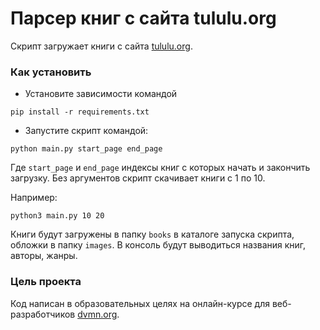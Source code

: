 # Парсер книг с сайта tululu.org

Скрипт загружает книги с сайта [tululu.org](https://tululu.org/).

### Как установить

- Установите зависимости командой 
```
pip install -r requirements.txt
```
- Запустите скрипт командой:
```
python main.py start_page end_page
```
Где `start_page` и `end_page` индексы книг с которых начать и закончить загрузку.
Без аргументов скрипт скачивает книги с 1 по 10.

Например:
```
python3 main.py 10 20
```
Книги будут загружены в папку `books` в каталоге запуска скрипта, обложки в папку `images`.
В консоль будут выводиться названия книг, авторы, жанры.

### Цель проекта

Код написан в образовательных целях на онлайн-курсе для веб-разработчиков [dvmn.org](https://dvmn.org/).